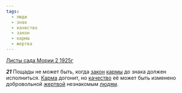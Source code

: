 ```yaml
---
tags:
  - люди
  - знак
  - качество
  - закон
  - карма
  - жертва
---
```


[Листы сада Мории 2 1925г](/agni/1925)

___21___
Пощады не может быть, когда [закон](/tag/#закон) [кармы](/tag/#карма) до знака должен исполниться. [Карма](/tag/#карма) догонит, но [качество](/tag/#качество) её может быть изменено добровольной [жертвой](/tag/#жертва) незнакомым [людям](/tag/#люди).   

